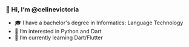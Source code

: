 ### 👋 Hi, I’m @celinevictoria
- 🎓 I have a bachelor's degree in Informatics: Language Technology
- 👀 I’m interested in Python and Dart
- 🌱 I’m currently learning Dart/Flutter


<!---
[![Top Langs](https://github-readme-stats.vercel.app/api/top-langs/?username=celinevictoria&layout=compact&theme=vision-friendly-light)](https://github.com/anuraghazra/github-readme-stats)
celinevictoria/celinevictoria is a ✨ special ✨ repository because its `README.md` (this file) appears on your GitHub profile.
You can click the Preview link to take a look at your changes.
--->
